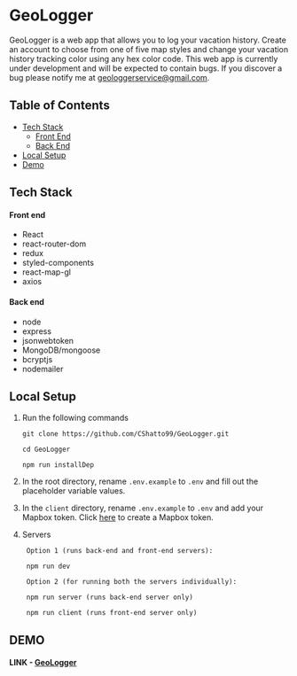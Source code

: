 # GeoLogger

GeoLogger is a web app that allows you to log your vacation history. Create an account to choose from one of five map styles and change your vacation history tracking color using any hex color code. This web app is currently under development and will be expected to contain bugs. If you discover a bug please notify me at geologgerservice@gmail.com.

## Table of Contents

- [Tech Stack](#tech-stack)
  - [Front End](#front-end)
  - [Back End](#back-end)
- [Local Setup](#local-setup)
- [Demo](#demo)

## Tech Stack

#### Front end

- React
- react-router-dom
- redux
- styled-components
- react-map-gl
- axios

#### Back end

- node
- express
- jsonwebtoken
- MongoDB/mongoose
- bcryptjs
- nodemailer

## Local Setup

1. Run the following commands

   ```
   git clone https://github.com/CShatto99/GeoLogger.git

   cd GeoLogger

   npm run installDep
   ```

2. In the root directory, rename `.env.example` to `.env` and fill out the placeholder variable values.
3. In the `client` directory, rename `.env.example` to `.env` and add your Mapbox token. Click [here](https://docs.mapbox.com/help/how-mapbox-works/access-tokens/) to create a Mapbox token.
4. Servers

   ```
    Option 1 (runs back-end and front-end servers):

    npm run dev

    Option 2 (for running both the servers individually):

    npm run server (runs back-end server only)

    npm run client (runs front-end server only)
   ```

## DEMO

#### LINK - [GeoLogger](https://geo-logger.herokuapp.com)
